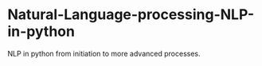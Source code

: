 # Natural-Language-processing-NLP-in-python
NLP in python from initiation to more advanced processes.
